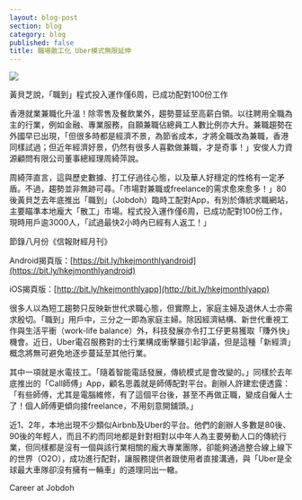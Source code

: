 ```yaml
---
layout: blog-post
section: blog
category: blog
published: false
title: 職場散工化 Uber模式無限延伸
---
```

![]({{site.baseurl}}/media/4aug.png)

黃貝芝說，「職到」程式投入運作僅6周，已成功配對100份工作

香港就業兼職化升溫！除零售及餐飲業外，趨勢蔓延至高薪白領。以往聘用全職為主的行業，例如金融、專業服務，自願兼職佔總員工人數比例亦大升。兼職趨勢在外國早已出現，「但很多時都是經濟不景，為節省成本，才將全職改為兼職，香港同樣試過；但近年經濟好景，仍然有很多人喜歡做兼職，才是奇事！」安俊人力資源顧問有限公司董事總經理周綺萍說。

周綺萍直言，這與歷史數據、打工仔過往心態，以及華人好穩定的性格有一定矛盾。不過，趨勢並非無跡可尋。「市場對兼職或freelance的需求愈來愈多！」80後黃貝芝去年底推出「職到」（Jobdoh）臨時工配對App，有別於傳統求職網站，主要瞄準本地龐大「散工」市場。程式投入運作僅6周，已成功配對100份工作，現時用戶逾3000人，「試過最快2小時內已經有人返工！」

節錄八月份《信報財經月刊》

Android揭頁版：[https://bit.ly/hkejmonthlyandroid](https://bit.ly/hkejmonthlyandroid)

iOS揭頁版：[http://bit.ly/hkejmonthlyapp](http://bit.ly/hkejmonthlyapp)

很多人以為短工趨勢只反映新世代求職心態，但實際上，家庭主婦及退休人士亦需求殷切。「職到」用戶中，三分之一即為家庭主婦。除因經濟結構、新世代重視工作與生活平衝（work-life balance）外，科技發展亦令打工仔更易獲取「賺外快」機會。近日，Uber電召服務對的士行業構成衝擊雖引起爭議，但是這種「新經濟」概念將無可避免地逐步蔓延至其他行業。

其中一項就是水電技工。「隨着智能電話發展，傳統模式是會改變的。」同樣於去年底推出的「Call師傅」App，顧名思義就是師傅配對平台。創辦人許建宏便透露：「有些師傅，尤其是電腦維修，有了這個平台後，甚至不再做正職，變成自僱人士了！個人師傅更傾向接freelance，不用刻意開舖頭。」

近1、2年，本地出現不少類似Airbnb及Uber的平台。他們的創辦人多數是80後、90後的年輕人，而且不約而同地都是針對相對以中年人為主要勞動人口的傳統行業，但同樣都是沒有一個與該行業相關的龐大專業團隊，卻能夠通過整合線上線下的世界（O2O），成功進行配對，讓服務提供者跟使用者直接溝通，與「Uber是全球最大車隊卻沒有擁有一輛車」的道理同出一轍。

Career at Jobdoh